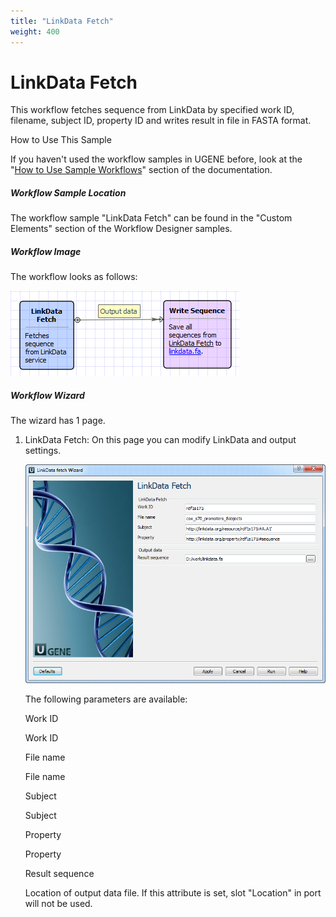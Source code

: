 ```yaml
---
title: "LinkData Fetch"
weight: 400
---
```



# LinkData Fetch

This workflow fetches sequence from LinkData by specified work ID, filename, subject ID, property ID and writes result in file in FASTA format.

How to Use This Sample

If you haven't used the workflow samples in UGENE before, look at the "[How to Use Sample Workflows](../../introduction/how-to-use-sample-workflows)" section of the documentation.

##### Workflow Sample Location

The workflow sample "LinkData Fetch" can be found in the "Custom Elements" section of the Workflow Designer samples.

##### Workflow Image

The workflow looks as follows:


![](/images/65930272/65930273.png)

##### Workflow Wizard

The wizard has 1 page.

1.  LinkData Fetch: On this page you can modify LinkData and output settings.


    ![](/images/65930272/65930274.png)

    The following parameters are available:

    Work ID

    Work ID

    File name

    File name

    Subject

    Subject

    Property

    Property

    Result sequence

    Location of output data file. If this attribute is set, slot "Location" in port will not be used.
